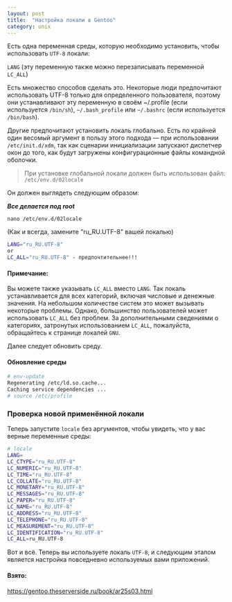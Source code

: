 ```yaml
---
layout: post
title:  "Настройка локали в Gentoo"
category: unix
---
```


Есть одна переменная среды, которую необходимо установить, чтобы использовать `UTF-8` локали: 

`LANG` (эту переменную также можно перезаписывать переменной `LC_ALL`) 

Есть множество способов сделать это. Некоторые люди предпочитают использовать UTF-8 только для определенного пользователя, поэтому они устанавливают эту переменную в своём ~/.profile (если используется `/bin/sh`), `~/.bash_profile` или `~/.bashrc` (если используется `/bin/bash`).

Другие предпочитают установить локаль глобально. Есть по крайней один весомый аргумент в пользу этого подхода — при использовании `/etc/init.d/xdm`, так как сценарии инициализации запускают диспетчер окон до того, как будут загружены конфигурационные файлы командной оболочки.

>При установке глобальной локали должен быть использован файл: `/etc/env.d/02locale`

Он должен выглядеть следующим образом:

***Все делается под root***

`nano /etc/env.d/02locale`

(Как и всегда, замените "ru_RU.UTF-8" вашей локалью)
```bash
LANG="ru_RU.UTF-8"
or
LC_ALL="ru_RU.UTF-8" - предпочтительнее!!!
```
#### Примечание:

Вы можете также указывать `LC_ALL` вместо `LANG`. Так локаль устанавливается для всех категорий, включая числовые и денежные значения. На небольшом количестве систем это может вызывать некоторые проблемы. Однако, большинство пользователей может использовать `LC_ALL` без проблем. За дополнительными сведениями о категориях, затронутых использованием `LC_ALL`, пожалуйста, обращайтесь к странице локалей `GNU`.

Далее следует обновить среду.

#### Обновление среды
```bash
# env-update
Regenerating /etc/ld.so.cache...
Caching service dependencies ...
# source /etc/profile
```
### Проверка новой применённой локали

Теперь запустите `locale` без аргументов, чтобы увидеть, что у вас верные переменные среды:

```bash
# locale
LANG=
LC_CTYPE="ru_RU.UTF-8"
LC_NUMERIC="ru_RU.UTF-8"
LC_TIME="ru_RU.UTF-8"
LC_COLLATE="ru_RU.UTF-8"
LC_MONETARY="ru_RU.UTF-8"
LC_MESSAGES="ru_RU.UTF-8"
LC_PAPER="ru_RU.UTF-8"
LC_NAME="ru_RU.UTF-8"
LC_ADDRESS="ru_RU.UTF-8"
LC_TELEPHONE="ru_RU.UTF-8"
LC_MEASUREMENT="ru_RU.UTF-8"
LC_IDENTIFICATION="ru_RU.UTF-8"
LC_ALL=ru_RU.UTF-8
```
Вот и всё. Теперь вы используете локаль `UTF-8`, и следующим этапом является настройка повседневно используемых вами приложений.

#### Взято:

https://gentoo.theserverside.ru/book/ar25s03.html
